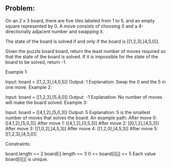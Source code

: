 ## Problem:

On an 2 x 3 board, there are five tiles labeled from 1 to 5, and an empty square represented by 0. A move consists of choosing 0 and a 4-directionally adjacent number and swapping it.

The state of the board is solved if and only if the board is [[1,2,3],[4,5,0]].

Given the puzzle board board, return the least number of moves required so that the state of the board is solved. If it is impossible for the state of the board to be solved, return -1.

 

Example 1:


Input: board = [[1,2,3],[4,0,5]]
Output: 1
Explanation: Swap the 0 and the 5 in one move.
Example 2:


Input: board = [[1,2,3],[5,4,0]]
Output: -1
Explanation: No number of moves will make the board solved.
Example 3:


Input: board = [[4,1,2],[5,0,3]]
Output: 5
Explanation: 5 is the smallest number of moves that solves the board.
An example path:
After move 0: [[4,1,2],[5,0,3]]
After move 1: [[4,1,2],[0,5,3]]
After move 2: [[0,1,2],[4,5,3]]
After move 3: [[1,0,2],[4,5,3]]
After move 4: [[1,2,0],[4,5,3]]
After move 5: [[1,2,3],[4,5,0]]
 

Constraints:

board.length == 2
board[i].length == 3
0 <= board[i][j] <= 5
Each value board[i][j] is unique.